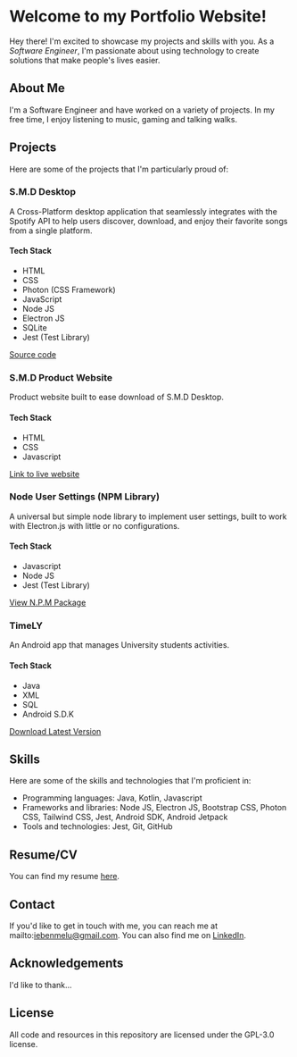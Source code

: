 # Welcome to my Portfolio Website!

Hey there! I'm excited to showcase my projects and skills with you. As a _Software Engineer_, I'm passionate about using technology to create solutions that make people's lives easier.

## About Me

I'm a Software Engineer and have worked on a variety of projects. In my free time, I enjoy listening to music, gaming and talking walks.

## Projects

Here are some of the projects that I'm particularly proud of:

### S.M.D Desktop

A Cross-Platform desktop application that seamlessly
integrates with the Spotify API to help users discover,
download, and enjoy their favorite songs from a single
platform.

#### Tech Stack

- HTML
- CSS
- Photon (CSS Framework)
- JavaScript
- Node JS
- Electron JS
- SQLite
- Jest (Test Library)

[Source code](https://github.com/noahweasley/SMD-Desktop)

### S.M.D Product Website

Product website built to ease download of S.M.D Desktop.

#### Tech Stack

- HTML
- CSS
- Javascript

[Link to live website](https://noahweasley.github.io/SMD-Desktop/website)

### Node User Settings (NPM Library)

A universal but simple node library to implement user
settings, built to work with Electron.js with little or no
configurations.

#### Tech Stack

- Javascript
- Node JS
- Jest (Test Library)

[View N.P.M Package](https://www.npmjs.com/package/node-user-settings)

### TimeLY

An Android app that manages University students activities.

#### Tech Stack

- Java
- XML
- SQL
- Android S.D.K

[Download Latest Version](https://github.com/noahweasley/TimeLY/releases/download/v1.2.0/TimeLY_v1.2.0.apk)

## Skills

Here are some of the skills and technologies that I'm proficient in:

- Programming languages: Java, Kotlin, Javascript
- Frameworks and libraries: Node JS, Electron JS, Bootstrap CSS, Photon CSS, Tailwind CSS, Jest, Android SDK, Android Jetpack
- Tools and technologies: Jest, Git, GitHub

## Resume/CV

You can find my resume [here](assets/documents/Resume.pdf).

## Contact

If you'd like to get in touch with me, you can reach me at mailto:iebenmelu@gmail.com. You can also find me on [LinkedIn](https://www.linkedin.com/in/ebenmelu-ifechukwu).

## Acknowledgements

I'd like to thank...

## License

All code and resources in this repository are licensed under the GPL-3.0 license.
